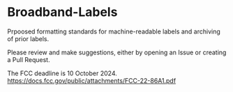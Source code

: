 # Broadband-Labels
Prpoosed formatting standards for machine-readable labels and archiving of prior labels.

Please review and make suggestions, either by opening an Issue or creating a Pull Request.

The FCC deadline is 10 October 2024. https://docs.fcc.gov/public/attachments/FCC-22-86A1.pdf
